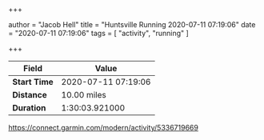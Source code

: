 +++

author = "Jacob Hell"
title = "Huntsville Running 2020-07-11 07:19:06"
date = "2020-07-11 07:19:06"
tags = [
    "activity", "running"
]

+++

<!--more-->

|Field  |Value  |
|--- | --- |
|**Start Time**|2020-07-11 07:19:06|
|**Distance**|10.00 miles|
|**Duration**|1:30:03.921000|

https://connect.garmin.com/modern/activity/5336719669